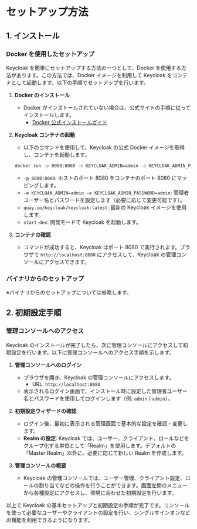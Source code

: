 # セットアップ方法

## 1. インストール

### Docker を使用したセットアップ

Keycloak を簡単にセットアップする方法の一つとして、Docker を使用する方法があります。この方法では、Docker イメージを利用して Keycloak をコンテナとして起動します。以下の手順でセットアップを行います。

1. **Docker のインストール**

   - Docker がインストールされていない場合は、公式サイトの手順に従ってインストールします。
     - [Docker 公式インストールガイド](https://docs.docker.com/get-docker/)

2. **Keycloak コンテナの起動**

   - 以下のコマンドを使用して、Keycloak の公式 Docker イメージを取得し、コンテナを起動します。

   ```bash
   docker run -p 8080:8080 -e KEYCLOAK_ADMIN=admin -e KEYCLOAK_ADMIN_PASSWORD=admin quay.io/keycloak/keycloak:latest start-dev
   ```

   - `-p 8080:8080`: ホストのポート 8080 をコンテナのポート 8080 にマッピングします。
   - `-e KEYCLOAK_ADMIN=admin -e KEYCLOAK_ADMIN_PASSWORD=admin`: 管理者ユーザー名とパスワードを設定します（必要に応じて変更可能です）。
   - `quay.io/keycloak/keycloak:latest`: 最新の Keycloak イメージを使用します。
   - `start-dev`: 開発モードで Keycloak を起動します。

3. **コンテナの確認**
   - コマンドが成功すると、Keycloak はポート 8080 で実行されます。ブラウザで `http://localhost:8080` にアクセスして、Keycloak の管理コンソールにアクセスできます。

### バイナリからのセットアップ

※バイナリからのセットアップについては省略します。

## 2. 初期設定手順

### 管理コンソールへのアクセス

Keycloak のインストールが完了したら、次に管理コンソールにアクセスして初期設定を行います。以下に管理コンソールへのアクセス手順を示します。

1. **管理コンソールへのログイン**

   - ブラウザを開き、Keycloak の管理コンソールにアクセスします。
     - URL: `http://localhost:8080`
   - 表示されるログイン画面で、インストール時に設定した管理者ユーザー名とパスワードを使用してログインします（例: `admin` / `admin`）。

2. **初期設定ウィザードの確認**

   - ログイン後、最初に表示される管理画面で基本的な設定を確認・変更します。
   - **Realm の設定**: Keycloak では、ユーザー、クライアント、ロールなどをグループ化する単位として「Realm」を使用します。デフォルトの「Master Realm」以外に、必要に応じて新しい Realm を作成します。

3. **管理コンソールの概要**
   - Keycloak の管理コンソールでは、ユーザー管理、クライアント設定、ロールの割り当てなどの操作を行うことができます。画面左側のメニューから各種設定にアクセスし、環境に合わせた初期設定を行います。

以上で Keycloak の基本セットアップと初期設定の手順が完了です。コンソールを使って必要なユーザーやクライアントの設定を行い、シングルサインオンなどの機能を利用できるようになります。
